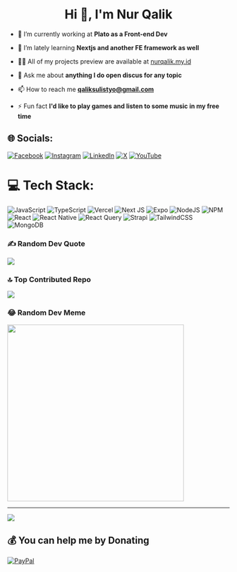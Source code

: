 <h1 align="center">Hi 👋, I'm Nur Qalik</h1>

- 🔭 I’m currently working at **Plato as a Front-end Dev**

- 🌱 I’m lately learning **Nextjs and another FE framework as well**

- 👨‍💻 All of my projects preview are available at [nurqalik.my.id](https://nurqalik.my.id)

- 💬 Ask me about **anything I do open discus for any topic**

- 📫 How to reach me **qaliksulistyo@gmail.com**

- ⚡ Fun fact **I'd like to play games and listen to some music in my free time**


## 🌐 Socials:
[![Facebook](https://img.shields.io/badge/Facebook-%231877F2.svg?logo=Facebook&logoColor=white)](https://facebook.com/qalik.sulistyo) [![Instagram](https://img.shields.io/badge/Instagram-%23E4405F.svg?logo=Instagram&logoColor=white)](https://instagram.com/mn.qalik) [![LinkedIn](https://img.shields.io/badge/LinkedIn-%230077B5.svg?logo=linkedin&logoColor=white)](https://www.linkedin.com/in/muhammad-nur-qalik-sulistyo-45614b173/) [![X](https://img.shields.io/badge/X-black.svg?logo=X&logoColor=white)](https://x.com/NurQalik) [![YouTube](https://img.shields.io/badge/YouTube-%23FF0000.svg?logo=YouTube&logoColor=white)](https://www.youtube.com/channel/UCfgbOZpWJmaOWfelrEcx6VA) 

# 💻 Tech Stack:
![JavaScript](https://img.shields.io/badge/javascript-%23323330.svg?style=for-the-badge&logo=javascript&logoColor=%23F7DF1E) ![TypeScript](https://img.shields.io/badge/typescript-%23007ACC.svg?style=for-the-badge&logo=typescript&logoColor=white) ![Vercel](https://img.shields.io/badge/vercel-%23000000.svg?style=for-the-badge&logo=vercel&logoColor=white) ![Next JS](https://img.shields.io/badge/Next-black?style=for-the-badge&logo=next.js&logoColor=white) ![Expo](https://img.shields.io/badge/expo-1C1E24?style=for-the-badge&logo=expo&logoColor=#D04A37) ![NodeJS](https://img.shields.io/badge/node.js-6DA55F?style=for-the-badge&logo=node.js&logoColor=white) ![NPM](https://img.shields.io/badge/NPM-%23CB3837.svg?style=for-the-badge&logo=npm&logoColor=white) ![React](https://img.shields.io/badge/react-%2320232a.svg?style=for-the-badge&logo=react&logoColor=%2361DAFB) ![React Native](https://img.shields.io/badge/react_native-%2320232a.svg?style=for-the-badge&logo=react&logoColor=%2361DAFB) ![React Query](https://img.shields.io/badge/-React%20Query-FF4154?style=for-the-badge&logo=react%20query&logoColor=white) ![Strapi](https://img.shields.io/badge/strapi-%232E7EEA.svg?style=for-the-badge&logo=strapi&logoColor=white) ![TailwindCSS](https://img.shields.io/badge/tailwindcss-%2338B2AC.svg?style=for-the-badge&logo=tailwind-css&logoColor=white) ![MongoDB](https://img.shields.io/badge/MongoDB-%234ea94b.svg?style=for-the-badge&logo=mongodb&logoColor=white)

### ✍️ Random Dev Quote
![](https://quotes-github-readme.vercel.app/api?type=horizontal&theme=radical)

### 🔝 Top Contributed Repo
![](https://github-contributor-stats.vercel.app/api?username=nurqalik&limit=5&theme=dark&combine_all_yearly_contributions=true)

### 😂 Random Dev Meme
<img src='https://randommeme-five.vercel.app/' style="height: 400px;"/>

---
[![](https://visitcount.itsvg.in/api?id=nurqalik&icon=0&color=0)](https://visitcount.itsvg.in)

  ## 💰 You can help me by Donating
  [![PayPal](https://img.shields.io/badge/PayPal-00457C?style=for-the-badge&logo=paypal&logoColor=white)](https://paypal.me/mnqalik) 

  
<!-- Proudly created with GPRM ( https://gprm.itsvg.in ) -->
